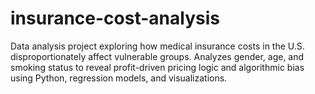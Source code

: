 # insurance-cost-analysis
Data analysis project exploring how medical insurance costs in the U.S. disproportionately affect vulnerable groups. Analyzes gender, age, and smoking status to reveal profit-driven pricing logic and algorithmic bias using Python, regression models, and visualizations. 
